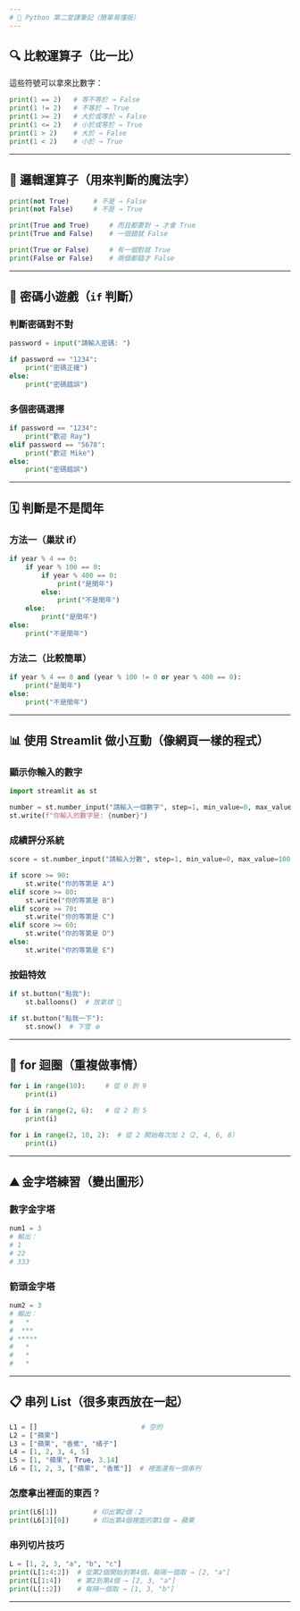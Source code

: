 ```yaml
---
# 🐍 Python 第二堂課筆記（簡單易懂版）
---
```


## 🔍 比較運算子（比一比）

這些符號可以拿來比數字：

```python
print(1 == 2)   # 等不等於 → False
print(1 != 2)   # 不等於 → True
print(1 >= 2)   # 大於或等於 → False
print(1 <= 2)   # 小於或等於 → True
print(1 > 2)    # 大於 → False
print(1 < 2)    # 小於 → True
```

---

## 🧠 邏輯運算子（用來判斷的魔法字）

```python
print(not True)      # 不是 → False
print(not False)     # 不是 → True

print(True and True)     # 而且都要對 → 才會 True
print(True and False)    # 一個錯就 False

print(True or False)     # 有一個對就 True
print(False or False)    # 兩個都錯才 False
```

---

## 🔐 密碼小遊戲（`if` 判斷）

### 判斷密碼對不對

```python
password = input("請輸入密碼: ")

if password == "1234":
    print("密碼正確")
else:
    print("密碼錯誤")
```

### 多個密碼選擇

```python
if password == "1234":
    print("歡迎 Ray")
elif password == "5678":
    print("歡迎 Mike")
else:
    print("密碼錯誤")
```

---

## 🗓️ 判斷是不是閏年

### 方法一（巢狀 if）

```python
if year % 4 == 0:
    if year % 100 == 0:
        if year % 400 == 0:
            print("是閏年")
        else:
            print("不是閏年")
    else:
        print("是閏年")
else:
    print("不是閏年")
```

### 方法二（比較簡單）

```python
if year % 4 == 0 and (year % 100 != 0 or year % 400 == 0):
    print("是閏年")
else:
    print("不是閏年")
```

---

## 📊 使用 Streamlit 做小互動（像網頁一樣的程式）

### 顯示你輸入的數字

```python
import streamlit as st

number = st.number_input("請輸入一個數字", step=1, min_value=0, max_value=100)
st.write(f"你輸入的數字是: {number}")
```

### 成績評分系統

```python
score = st.number_input("請輸入分數", step=1, min_value=0, max_value=100)

if score >= 90:
    st.write("你的等第是 A")
elif score >= 80:
    st.write("你的等第是 B")
elif score >= 70:
    st.write("你的等第是 C")
elif score >= 60:
    st.write("你的等第是 D")
else:
    st.write("你的等第是 E")
```

### 按鈕特效

```python
if st.button("點我"):
    st.balloons()  # 放氣球 🎈

if st.button("點我一下"):
    st.snow()  # 下雪 ❄️
```

---

## 🔁 for 迴圈（重複做事情）

```python
for i in range(10):     # 從 0 到 9
    print(i)

for i in range(2, 6):   # 從 2 到 5
    print(i)

for i in range(2, 10, 2):  # 從 2 開始每次加 2（2, 4, 6, 8）
    print(i)
```

---

## ⛰️ 金字塔練習（變出圖形）

### 數字金字塔

```python
num1 = 3
# 輸出：
# 1
# 22
# 333
```

### 箭頭金字塔

```python
num2 = 3
# 輸出：
#   *
#  ***
# *****
#   *
#   *
#   *
```

---

## 📋 串列 List（很多東西放在一起）

```python
L1 = []                          # 空的
L2 = ["蘋果"]
L3 = ["蘋果", "香蕉", "橘子"]
L4 = [1, 2, 3, 4, 5]
L5 = [1, "蘋果", True, 3.14]
L6 = [1, 2, 3, ["蘋果", "香蕉"]]  # 裡面還有一個串列
```

### 怎麼拿出裡面的東西？

```python
print(L6[1])         # 印出第2個：2
print(L6[3][0])      # 印出第4個裡面的第1個 → 蘋果
```

### 串列切片技巧

```python
L = [1, 2, 3, "a", "b", "c"]
print(L[1:4:2])  # 從第2個開始到第4個，每隔一個取 → [2, "a"]
print(L[1:4])    # 第2到第4個 → [2, 3, "a"]
print(L[::2])    # 每隔一個取 → [1, 3, "b"]
```

---

